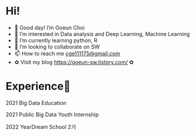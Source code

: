 # Hi! #
 - 👋 Good day! I’m Goeun Choi 
 - 👀 I’m interested in Data analysis and Deep Learning, Machine Learning 
 - 🌱 I’m currently learning python, R  
 - 💞️ I’m looking to collaborate on SW 
 - 📫 How to reach me cge111175@gmail.com 
 - ✿ Visit my blog https://goeun-sw.tistory.com/ ✿ 



# Experience🏫 #
 2021 Big Data Education 
 
 2021 Public Big Data Youth Internship 
 
 2022 YearDream School 2기 
